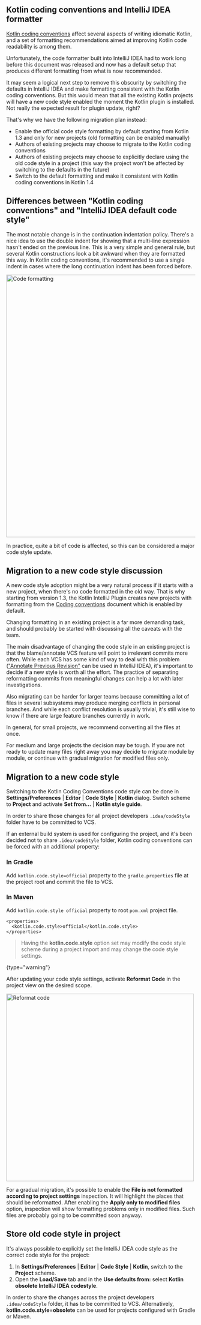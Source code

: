 [//]: # (title: Migrate to Kotlin code style)

## Kotlin coding conventions and IntelliJ IDEA formatter

[Kotlin coding conventions](coding-conventions.md) affect several aspects of writing idiomatic Kotlin, and a set of
formatting recommendations aimed at improving Kotlin code readability is among them. 

Unfortunately, the code formatter built into IntelliJ IDEA had to work long before this document was released and now
has a default setup that produces different formatting from what is now recommended.

It may seem a logical next step to remove this obscurity by switching the defaults in IntelliJ IDEA and make formatting
consistent with the Kotlin coding conventions. But this would mean that all the existing Kotlin projects will have a new
code style enabled the moment the Kotlin plugin is installed. Not really the expected result for plugin update, right? 

That's why we have the following migration plan instead:

* Enable the official code style formatting by default starting from Kotlin 1.3 and only for new projects (old formatting
can be enabled manually)
* Authors of existing projects may choose to migrate to the Kotlin coding conventions
* Authors of existing projects may choose to explicitly declare using the old code style in a project (this way the project
won't be affected by switching to the defaults in the future)
* Switch to the default formatting and make it consistent with Kotlin coding conventions in Kotlin 1.4

## Differences between "Kotlin coding conventions" and "IntelliJ IDEA default code style"

The most notable change is in the continuation indentation policy. There's a nice idea to use the double indent for showing
that a multi-line expression hasn't ended on the previous line. This is a very simple and general rule, but several Kotlin
constructions look a bit awkward when they are formatted this way. In Kotlin coding conventions, it's recommended to use
a single indent in cases where the long continuation indent has been forced before.

<img src="code-formatting-diff.png" alt="Code formatting" width="700"/>

In practice, quite a bit of code is affected, so this can be considered a major code style update.

## Migration to a new code style discussion

A new code style adoption might be a very natural process if it starts with a new project, when there's no code formatted
in the old way. That is why starting from version 1.3, the Kotlin IntelliJ Plugin creates new projects with formatting from
the [Coding conventions](coding-conventions.md) document which is enabled by default.

Changing formatting in an existing project is a far more demanding task, and should probably be started with discussing
all the caveats with the team.

The main disadvantage of changing the code style in an existing project is that the blame/annotate VCS feature will point
to irrelevant commits more often. While each VCS has some kind of way to deal with this problem
(["Annotate Previous Revision"](https://www.jetbrains.com/help/idea/investigate-changes.html) can be used in IntelliJ IDEA),
it's important to decide if a new style is worth all the effort. The practice of separating reformatting commits from
meaningful changes can help a lot with later investigations. 

Also migrating can be harder for larger teams because committing a lot of files in several subsystems may produce merging
conflicts in personal branches. And while each conflict resolution is usually trivial, it's still wise to know if there are
large feature branches currently in work.

In general, for small projects, we recommend converting all the files at once.

For medium and large projects the decision may be tough. If you are not ready to update many files right away you may
decide to migrate module by module, or continue with gradual migration for modified files only.

## Migration to a new code style

Switching to the Kotlin Coding Conventions code style can be done in **Settings/Preferences** | **Editor** | **Code Style** | **Kotlin**
dialog. Switch scheme to **Project** and activate **Set from...** | **Kotlin style guide**.

In order to share those changes for all project developers `.idea/codeStyle` folder have to be committed to VCS.

If an external build system is used for configuring the project, and it's been decided not to share `.idea/codeStyle` folder,
Kotlin coding conventions can be forced with an additional property:

### In Gradle

Add `kotlin.code.style=official` property to the `gradle.properties` file at the project root and commit the file to VCS. 

### In Maven

Add `kotlin.code.style official` property to root `pom.xml` project file. 

```
<properties>
  <kotlin.code.style>official</kotlin.code.style>
</properties>
```

>Having the **kotlin.code.style** option set may modify the code style scheme during a project import and may change
>the code style settings.
>
{type="warning"}

After updating your code style settings, activate **Reformat Code** in the project view on the desired scope.

<img src="reformat-code.png" alt="Reformat code" width="500"/>

For a gradual migration, it's possible to enable the **File is not formatted according to project settings** inspection.
It will highlight the places that should be reformatted. After enabling the **Apply only to modified files** option,
inspection will show formatting problems only in modified files. Such files are probably going to be committed soon anyway.

## Store old code style in project

It's always possible to explicitly set the IntelliJ IDEA code style as the correct code style for the project:

1. In **Settings/Preferences** | **Editor** | **Code Style** | **Kotlin**, switch to the **Project** scheme.
2. Open the **Load/Save** tab and in the **Use defaults from:** select **Kotlin obsolete IntelliJ IDEA codestyle**.

In order to share the changes across the project developers `.idea/codeStyle` folder, it has to be committed to VCS.
Alternatively, **kotlin.code.style**=**obsolete** can be used for projects configured with Gradle or Maven.
